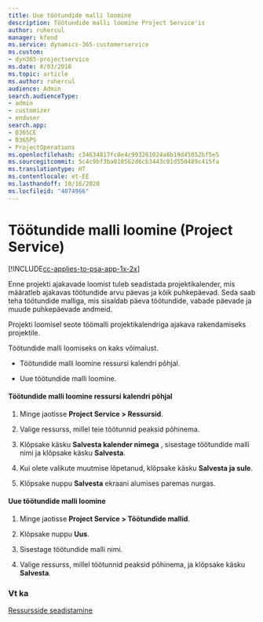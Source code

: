 ```yaml
---
title: Uue töötundide malli loomine
description: Töötundide malli loomine Project Service'is
author: ruhercul
manager: kfend
ms.service: dynamics-365-customerservice
ms.custom:
- dyn365-projectservice
ms.date: 8/03/2018
ms.topic: article
ms.author: ruhercul
audience: Admin
search.audienceType:
- admin
- customizer
- enduser
search.app:
- D365CE
- D365PS
- ProjectOperations
ms.openlocfilehash: c34634817fc8e4c993261024a8b19d45052bf5e5
ms.sourcegitcommit: 5c4c9bf3ba018562d6cb3443c01d550489c415fa
ms.translationtype: HT
ms.contentlocale: et-EE
ms.lasthandoff: 10/16/2020
ms.locfileid: "4074966"
---
```

# <a name="create-a-work-hours-template-project-service"></a>Töötundide malli loomine (Project Service)

[!INCLUDE[cc-applies-to-psa-app-1x-2x](../includes/cc-applies-to-psa-app-1x-2x.md)]

Enne projekti ajakavade loomist tuleb seadistada projektikalender, mis määratleb ajakavas töötundide arvu päevas ja kõik puhkepäevad. Seda saab teha töötundide malliga, mis sisaldab päeva töötundide, vabade päevade ja muude puhkepäevade andmeid.  
  
 Projekti loomisel seote töömalli projektikalendriga ajakava rakendamiseks projektile.  
  
 Töötundide malli loomiseks on kaks võimalust.  
  
-   Töötundide malli loomine ressursi kalendri põhjal.  
  
-   Uue töötundide malli loomine.  
  
#### <a name="to-create-a-work-hours-template-based-on-a-resources-calendar"></a>Töötundide malli loomine ressursi kalendri põhjal  
  
1.  Minge jaotisse **Project Service > Ressursid**.  
  
2.  Valige ressurss, millel teie töötunnid peaksid põhinema.  
  
3.  Klõpsake käsku **Salvesta kalender nimega** , sisestage töötundide malli nimi ja klõpsake käsku **Salvesta**.  
  
4.  Kui olete valikute muutmise lõpetanud, klõpsake käsku **Salvesta ja sule**.  
  
5.  Klõpsake nuppu **Salvesta** ekraani alumises paremas nurgas.  
  
#### <a name="to-create-a-new-work-hours-template"></a>Uue töötundide malli loomine  
  
1.  Minge jaotisse **Project Service > Töötundide mallid**.  
  
2.  Klõpsake nuppu **Uus**.  
  
3.  Sisestage töötundide malli nimi.  
  
4.  Valige ressurss, millel töötunnid peaksid põhinema, ja klõpsake käsku **Salvesta**.  
  
### <a name="see-also"></a>Vt ka  
 [Ressursside seadistamine](../psa/set-up-resources.md)
